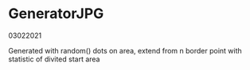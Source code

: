 # GeneratorJPG
03022021

Generated with random() dots on area, extend from n border point with statistic of divited start area
